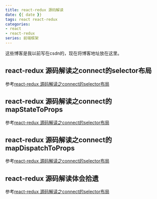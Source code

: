 ```yaml
---
title: react-redux 源码解读
date: {{ date }}
tags: react react-redux
categories: 
- react
- react-redux
series: 前端框架
---
```


这些博客是我以前写在csdn的，现在将博客地址放在这里。

## react-redux 源码解读之connect的selector布局
参考[react-redux 源码解读之connect的selector布局](https://blog.csdn.net/ybdt1201/article/details/83759641)
## react-redux 源码解读之connect的mapStateToProps
参考[react-redux 源码解读之connect的selector布局](https://blog.csdn.net/ybdt1201/article/details/83759641)
## react-redux 源码解读之connect的mapDispatchToProps
参考[react-redux 源码解读之connect的selector布局](https://blog.csdn.net/ybdt1201/article/details/83759641)
## react-redux 源码解读体会拾遗
参考[react-redux 源码解读之connect的selector布局](https://blog.csdn.net/ybdt1201/article/details/83759641)

